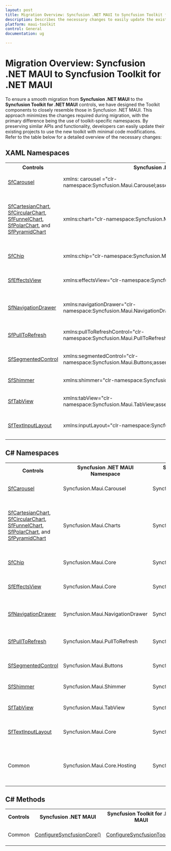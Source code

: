```yaml
---
layout: post
title: Migration Overview: Syncfusion .NET MAUI to Syncfusion Toolkit for .NET MAUI
description: Describes the necessary changes to easily update the existing Syncfusion .NET MAUI control to use the new toolkit with minimal code modifications.
platform: maui-toolkit
control: General
documentation: ug

---
```


# Migration Overview: Syncfusion .NET MAUI to Syncfusion Toolkit for .NET MAUI

To ensure a smooth migration from **Syncfusion .NET MAUI** to the **Syncfusion Toolkit for .NET MAUI** controls, we have designed the Toolkit components to closely resemble those in Syncfusion .NET MAUI. This approach minimizes the changes required during migration, with the primary difference being the use of toolkit-specific namespaces.
By preserving similar APIs and functionality, developers can easily update their existing projects to use the new toolkit with minimal code modifications. Refer to the table below for a detailed overview of the necessary changes:

## XAML Namespaces

<table>
<tr>
<th>Controls</th>
<th>Syncfusion .NET MAUI Namespace</th>
<th>Syncfusion Toolkit for .NET MAUI Namespace</th>
<th>Description</th>
</tr>
<tr>
<td><a href="https://help.syncfusion.com/cr/maui-toolkit/Syncfusion.Maui.Toolkit.Carousel.SfCarousel.html">SfCarousel</a></td>
<td>xmlns: carousel ="clr-namespace:Syncfusion.Maui.Carousel;assembly=Syncfusion.Maui.Carousel"</td>
<td>xmlns:carousel="clr-namespace:Syncfusion.Maui.Toolkit.Carousel;assembly=Syncfusion.Maui.Toolkit"</td>
<td>Defines the XAML namespace for <a href="https://help.syncfusion.com/cr/maui-toolkit/Syncfusion.Maui.Toolkit.Carousel.SfCarousel.html">SfCarousel</a> control.</td>
</tr>
<tr>
<td><a href="https://help.syncfusion.com/cr/maui-toolkit/Syncfusion.Maui.Toolkit.Charts.SfCartesianChart.html">SfCartesianChart</a>, <a href="https://help.syncfusion.com/cr/maui-toolkit/Syncfusion.Maui.Toolkit.Charts.SfCircularChart.html">SfCircularChart</a>, <a href="https://help.syncfusion.com/cr/maui-toolkit/Syncfusion.Maui.Toolkit.Charts.SfFunnelChart.html">SfFunnelChart</a>, <a href="https://help.syncfusion.com/cr/maui-toolkit/Syncfusion.Maui.Toolkit.Charts.SfPolarChart.html">SfPolarChart</a>, and <a href="https://help.syncfusion.com/cr/maui-toolkit/Syncfusion.Maui.Toolkit.Charts.SfPyramidChart.html">SfPyramidChart</a></td>
<td>xmlns:chart="clr-namespace:Syncfusion.Maui.Charts;assembly=Syncfusion.Maui.Charts"</td>
<td>xmlns:chart="clr-namespace:Syncfusion.Maui.Toolkit.Charts;assembly=Syncfusion.Maui.Toolkit"</td>
<td>Defines the XAML namespace for <a href="https://help.syncfusion.com/cr/maui-toolkit/Syncfusion.Maui.Toolkit.Charts.SfCartesianChart.html">SfCartesianChart</a>, <a href="https://help.syncfusion.com/cr/maui-toolkit/Syncfusion.Maui.Toolkit.Charts.SfCircularChart.html">SfCircularChart</a>, <a href="https://help.syncfusion.com/cr/maui-toolkit/Syncfusion.Maui.Toolkit.Charts.SfFunnelChart.html">SfFunnelChart</a>, <a href="https://help.syncfusion.com/cr/maui-toolkit/Syncfusion.Maui.Toolkit.Charts.SfPolarChart.html">SfPolarChart</a>, and <a href="https://help.syncfusion.com/cr/maui-toolkit/Syncfusion.Maui.Toolkit.Charts.SfPyramidChart.html">SfPyramidChart</a> controls.</td>
</tr>
<tr>
<td><a href="https://help.syncfusion.com/cr/maui-toolkit/Syncfusion.Maui.Toolkit.Chips.SfChip.html">SfChip</a></td>
<td>xmlns:chip="clr-namespace:Syncfusion.Maui.Core;assembly=Syncfusion.Maui.Core"</td>
<td>xmlns:chip="clr-namespace:Syncfusion.Maui.Toolkit.Chips;assembly=Syncfusion.Maui.Toolkit"</td>
<td>Defines the XAML namespace for <a href="https://help.syncfusion.com/cr/maui-toolkit/Syncfusion.Maui.Toolkit.Chips.SfChip.html">SfChip</a> control.</td>
</tr>
<tr>
<td><a href="https://help.syncfusion.com/cr/maui-toolkit/Syncfusion.Maui.Toolkit.EffectsView.SfEffectsView.html">SfEffectsView</a></td>
<td>xmlns:effectsView="clr-namespace:Syncfusion.Maui.Core;assembly=Syncfusion.Maui.Core"</td>
<td>xmlns:effectsView="clr-namespace:Syncfusion.Maui.Toolkit.EffectsView;assembly=Syncfusion.Maui.Toolkit"</td>
<td>Defines the XAML namespace for <a href="https://help.syncfusion.com/cr/maui-toolkit/Syncfusion.Maui.Toolkit.EffectsView.SfEffectsView.html">SfEffectsView</a> control.</td>
</tr>
<tr>
  <td><a href="https://help.syncfusion.com/cr/maui-toolkit/Syncfusion.Maui.Toolkit.NavigationDrawer.SfNavigationDrawer.html">SfNavigationDrawer</a></td>
  <td>xmlns:navigationDrawer="clr-namespace:Syncfusion.Maui.NavigationDrawer;assembly=Syncfusion.Maui.NavigationDrawer"</td>
  <td>xmlns:navigationDrawer="clr-namespace:Syncfusion.Maui.Toolkit.NavigationDrawer;assembly=Syncfusion.Maui.Toolkit"</td>
  <td>Defines the XAML namespace for <a href="https://help.syncfusion.com/cr/maui-toolkit/Syncfusion.Maui.Toolkit.NavigationDrawer.SfNavigationDrawer.html">SfNavigationDrawer</a> control.</td>
</tr>
<tr>
  <td><a href="https://help.syncfusion.com/cr/maui-toolkit/Syncfusion.Maui.Toolkit.PullToRefresh.SfPullToRefresh.html">SfPullToRefresh</a></td>
  <td>xmlns:pullToRefreshControl="clr-namespace:Syncfusion.Maui.PullToRefresh;assembly=Syncfusion.Maui.PullToRefresh"</td>
  <td>xmlns:pullToRefreshControl="clr-namespace:Syncfusion.Maui.Toolkit.PullToRefresh;assembly=Syncfusion.Maui.Toolkit"</td>
  <td>Defines the XAML namespace for <a href="https://help.syncfusion.com/cr/maui-toolkit/Syncfusion.Maui.Toolkit.PullToRefresh.SfPullToRefresh.html">SfPullToRefresh</a> control.</td>
</tr>
<tr>
  <td><a href="https://help.syncfusion.com/cr/maui-toolkit/Syncfusion.Maui.Toolkit.SegmentedControl.SfSegmentedControl.html">SfSegmentedControl</a></td>
  <td>xmlns:segmentedControl="clr-namespace:Syncfusion.Maui.Buttons;assembly=Syncfusion.Maui.Buttons"</td>
  <td>xmlns:segmentedControl="clr-namespace:Syncfusion.Maui.Toolkit.SegmentedControl;assembly=Syncfusion.Maui.Toolkit"</td>
  <td>Defines the XAML namespace for <a href="https://help.syncfusion.com/cr/maui-toolkit/Syncfusion.Maui.Toolkit.SegmentedControl.SfSegmentedControl.html">SfSegmentedControl</a>.</td>
</tr>
<tr>
  <td><a href="https://help.syncfusion.com/cr/maui-toolkit/Syncfusion.Maui.Toolkit.Shimmer.SfShimmer.html">SfShimmer</a></td>
  <td>xmlns:shimmer="clr-namespace:Syncfusion.Maui.Shimmer;assembly=Syncfusion.Maui.Core"</td>
  <td>xmlns:shimmer="clr-namespace:Syncfusion.Maui.Toolkit.Shimmer;assembly=Syncfusion.Maui.Toolkit"</td>
  <td>Defines the XAML namespace for <a href="https://help.syncfusion.com/cr/maui-toolkit/Syncfusion.Maui.Toolkit.Shimmer.SfShimmer.html">SfShimmer</a> control.</td>
</tr>
<tr>
  <td><a href="https://help.syncfusion.com/cr/maui-toolkit/Syncfusion.Maui.Toolkit.TabView.SfTabView.html">SfTabView</a></td>
  <td>xmlns:tabView="clr-namespace:Syncfusion.Maui.TabView;assembly=Syncfusion.Maui.TabView"</td>
  <td>xmlns:tabView="clr-namespace:Syncfusion.Maui.Toolkit.TabView;assembly=Syncfusion.Maui.Toolkit"</td>
  <td>Defines the XAML namespace for <a href="https://help.syncfusion.com/cr/maui-toolkit/Syncfusion.Maui.Toolkit.TabView.SfTabView.html">SfTabView</a> control.</td>
</tr>
<tr>
  <td><a href="https://help.syncfusion.com/cr/maui-toolkit/Syncfusion.Maui.Toolkit.TextInputLayout.SfTextInputLayout.html">SfTextInputLayout</a></td>
  <td>xmlns:inputLayout="clr-namespace:Syncfusion.Maui.Core;assembly=Syncfusion.Maui.Core"</td>
  <td>xmlns:inputLayout="clr-namespace:Syncfusion.Maui.Toolkit.TextInputLayout;assembly=Syncfusion.Maui.Toolkit"</td>
  <td>Defines the XAML namespace for <a href="https://help.syncfusion.com/cr/maui-toolkit/Syncfusion.Maui.Toolkit.TextInputLayout.SfTextInputLayout.html">SfTextInputLayout</a> control.</td>
</tr>
</table>

## C# Namespaces

<table>
<tr>
<th>Controls</th>
<th>Syncfusion .NET MAUI Namespace</th>
<th>Syncfusion Toolkit for .NET MAUI Namespace</th>
<th>Description</th>
</tr>
<tr>
<td><a href="https://help.syncfusion.com/cr/maui-toolkit/Syncfusion.Maui.Toolkit.Carousel.SfCarousel.html">SfCarousel</a></td>
<td>Syncfusion.Maui.Carousel</td>
<td>Syncfusion.Maui.Toolkit.Carousel</td>
<td>Defines the namespace for <a href="https://help.syncfusion.com/cr/maui-toolkit/Syncfusion.Maui.Toolkit.Carousel.SfCarousel.html">SfCarousel</a> control.</td>
</tr>
<tr>
<td><a href="https://help.syncfusion.com/cr/maui-toolkit/Syncfusion.Maui.Toolkit.Charts.SfCartesianChart.html">SfCartesianChart</a>, <a href="https://help.syncfusion.com/cr/maui-toolkit/Syncfusion.Maui.Toolkit.Charts.SfCircularChart.html">SfCircularChart</a>, <a href="https://help.syncfusion.com/cr/maui-toolkit/Syncfusion.Maui.Toolkit.Charts.SfFunnelChart.html">SfFunnelChart</a>, <a href="https://help.syncfusion.com/cr/maui-toolkit/Syncfusion.Maui.Toolkit.Charts.SfPolarChart.html">SfPolarChart</a>, and <a href="https://help.syncfusion.com/cr/maui-toolkit/Syncfusion.Maui.Toolkit.Charts.SfPyramidChart.html">SfPyramidChart</a></td>
<td>Syncfusion.Maui.Charts</td>
<td>Syncfusion.Maui.Toolkit.Charts</td>
<td>Defines the namespace for <a href="https://help.syncfusion.com/cr/maui-toolkit/Syncfusion.Maui.Toolkit.Charts.SfCartesianChart.html">SfCartesianChart</a>, <a href="https://help.syncfusion.com/cr/maui-toolkit/Syncfusion.Maui.Toolkit.Charts.SfCircularChart.html">SfCircularChart</a>, <a href="https://help.syncfusion.com/cr/maui-toolkit/Syncfusion.Maui.Toolkit.Charts.SfFunnelChart.html">SfFunnelChart</a>, <a href="https://help.syncfusion.com/cr/maui-toolkit/Syncfusion.Maui.Toolkit.Charts.SfPolarChart.html">SfPolarChart</a>, and <a href="https://help.syncfusion.com/cr/maui-toolkit/Syncfusion.Maui.Toolkit.Charts.SfPyramidChart.html">SfPyramidChart</a> controls.</td>
</tr>
<tr>
<td><a href="https://help.syncfusion.com/cr/maui-toolkit/Syncfusion.Maui.Toolkit.Chips.SfChip.html">SfChip</a></td>
<td>Syncfusion.Maui.Core</td>
<td>Syncfusion.Maui.Toolkit.Chip</td>
<td>Defines the namespace for <a href="https://help.syncfusion.com/cr/maui-toolkit/Syncfusion.Maui.Toolkit.Chips.SfChip.html">SfChip</a> control.</td>
</tr>
<tr>
<td><a href="https://help.syncfusion.com/cr/maui-toolkit/Syncfusion.Maui.Toolkit.EffectsView.SfEffectsView.html">SfEffectsView</a></td>
<td>Syncfusion.Maui.Core</td>
<td>Syncfusion.Maui.Toolkit.EffectsView</td>
<td>Defines the namespace for <a href="https://help.syncfusion.com/cr/maui-toolkit/Syncfusion.Maui.Toolkit.EffectsView.SfEffectsView.html">SfEffectsView</a> control.</td>
</tr>
<tr>
  <td><a href="https://help.syncfusion.com/cr/maui-toolkit/Syncfusion.Maui.Toolkit.NavigationDrawer.SfNavigationDrawer.html">SfNavigationDrawer</a></td>
  <td>Syncfusion.Maui.NavigationDrawer</td>
  <td>Syncfusion.Maui.Toolkit.NavigationDrawer</td>
  <td>Defines the namespace for <a href="https://help.syncfusion.com/cr/maui-toolkit/Syncfusion.Maui.Toolkit.NavigationDrawer.SfNavigationDrawer.html">SfNavigationDrawer</a> control.</td>
</tr>
<tr>
  <td><a href="https://help.syncfusion.com/cr/maui-toolkit/Syncfusion.Maui.Toolkit.PullToRefresh.SfPullToRefresh.html">SfPullToRefresh</a></td>
  <td>Syncfusion.Maui.PullToRefresh</td>
  <td>Syncfusion.Maui.Toolkit.PullToRefresh</td>
  <td>Defines the namespace for <a href="https://help.syncfusion.com/cr/maui-toolkit/Syncfusion.Maui.Toolkit.PullToRefresh.SfPullToRefresh.html">SfPullToRefresh</a> control.</td>
</tr>
<tr>
  <td><a href="https://help.syncfusion.com/cr/maui-toolkit/Syncfusion.Maui.Toolkit.SegmentedControl.SfSegmentedControl.html">SfSegmentedControl</a></td>
  <td>Syncfusion.Maui.Buttons</td>
  <td>Syncfusion.Maui.Toolkit.SegmentedControl</td>
  <td>Defines the namespace for <a href="https://help.syncfusion.com/cr/maui-toolkit/Syncfusion.Maui.Toolkit.SegmentedControl.SfSegmentedControl.html">SfSegmentedControl</a>.</td>
</tr>
<tr>
  <td><a href="https://help.syncfusion.com/cr/maui-toolkit/Syncfusion.Maui.Toolkit.Shimmer.SfShimmer.html">SfShimmer</a></td>
  <td>Syncfusion.Maui.Shimmer</td>
  <td>Syncfusion.Maui.Toolkit.Shimmer</td>
  <td>Defines the namespace for <a href="https://help.syncfusion.com/cr/maui-toolkit/Syncfusion.Maui.Toolkit.Shimmer.SfShimmer.html">SfShimmer</a> control.</td>
</tr>
<tr>
  <td><a href="https://help.syncfusion.com/cr/maui-toolkit/Syncfusion.Maui.Toolkit.TabView.SfTabView.html">SfTabView</a></td>
  <td>Syncfusion.Maui.TabView</td>
  <td>Syncfusion.Maui.Toolkit.TabView</td>
  <td>Defines the namespace for <a href="https://help.syncfusion.com/cr/maui-toolkit/Syncfusion.Maui.Toolkit.TabView.SfTabView.html">SfTabView</a> control.</td>
</tr>
<tr>
  <td><a href="https://help.syncfusion.com/cr/maui-toolkit/Syncfusion.Maui.Toolkit.TextInputLayout.SfTextInputLayout.html">SfTextInputLayout</a></td>
  <td>Syncfusion.Maui.Core</td>
  <td>Syncfusion.Maui.Toolkit.TextInputLayout</td>
  <td>Defines the namespace for <a href="https://help.syncfusion.com/cr/maui-toolkit/Syncfusion.Maui.Toolkit.TextInputLayout.SfTextInputLayout.html">SfTextInputLayout</a> control.</td>
</tr>
<tr>
  <td>Common</td>
  <td>Syncfusion.Maui.Core.Hosting</td>
  <td>Syncfusion.Maui.Toolkit.Hosting</td>
  <td>Provides functionality for configure your .NET MAUI application through the AppHostBuilder.</td>
</tr>
</table>

## C# Methods

<table>
<tr>
<th>Controls</th>
<th>Syncfusion .NET MAUI</th>
<th>Syncfusion Toolkit for .NET MAUI</th>
<th>Description</th>
</tr>
<tr>
  <td>Common</td>
  <td><a href="https://help.syncfusion.com/cr/maui/Syncfusion.Maui.Core.Hosting.AppHostBuilderExtensions.html#Syncfusion_Maui_Core_Hosting_AppHostBuilderExtensions_ConfigureSyncfusionCore_Microsoft_Maui_Hosting_MauiAppBuilder_">ConfigureSyncfusionCore()</a></td>
  <td><a href="https://helpstaging.syncfusion.com:14038/cr/maui-toolkit/Syncfusion.Maui.Toolkit.Hosting.AppHostBuilderExtensions.html#Syncfusion_Maui_Toolkit_Hosting_AppHostBuilderExtensions_ConfigureSyncfusionToolkit_Microsoft_Maui_Hosting_MauiAppBuilder_">ConfigureSyncfusionToolkit()</a></td>
  <td>Configures the implemented handlers in <code>Syncfusion.Maui.Toolkit</code>.</td>
</tr>